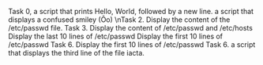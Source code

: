 Task 0, a script that prints Hello, World, followed by a new line.
a script that displays a confused smiley (Ôo)
\nTask 2. Display the content of the /etc/passwd file.
Task 3. Display the content of /etc/passwd and /etc/hosts
Display the last 10 lines of /etc/passwd
Display the first 10 lines of /etc/passwd
Task 6. Display the first 10 lines of /etc/passwd
Task 6. a script that displays the third line of the file iacta.
